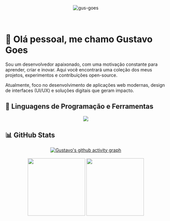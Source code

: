 <p align="center"> 
  <img src="https://komarev.com/ghpvc/?username=gus-goes&label=Profile%20views&color=0e75b6&style=flat" alt="gus-goes" /> 
  <br><br><br>
</p>

# 👋 Olá pessoal, me chamo Gustavo Goes

Sou um desenvolvedor apaixonado, com uma motivação constante para aprender, criar e inovar.
Aqui você encontrará uma coleção dos meus projetos, experimentos e contribuições open-source.

Atualmente, foco no desenvolvimento de aplicações web modernas, design de interfaces (UI/UX) e soluções digitais que geram impacto.

## 🚀 Linguagens de Programação e Ferramentas

<p align="center">
  <img src="https://skillicons.dev/icons?i=js,react,vue,tailwind,bootstrap,aws,git,figma,ps,pr" />
</p>

## 📊 GitHub Stats

<p align="center">
  <a href="https://github.com/ashutosh00710/github-readme-activity-graph">
    <img src="https://github-readme-activity-graph.vercel.app/graph?username=gus-goes&theme=tokyo-night" alt="Gustavo's github activity graph"/>
  </a>
  <br><br>
  <img height="180em" src="https://github-readme-stats.vercel.app/api/top-langs/?username=gus-goes&layout=compact&langs_count=7&theme=tokyonight"/>
  <img height="180em" src="https://github-readme-stats.vercel.app/api?username=gus-goes&show_icons=true&theme=tokyonight&include_all_commits=true&count_private=true"/>
</p>
